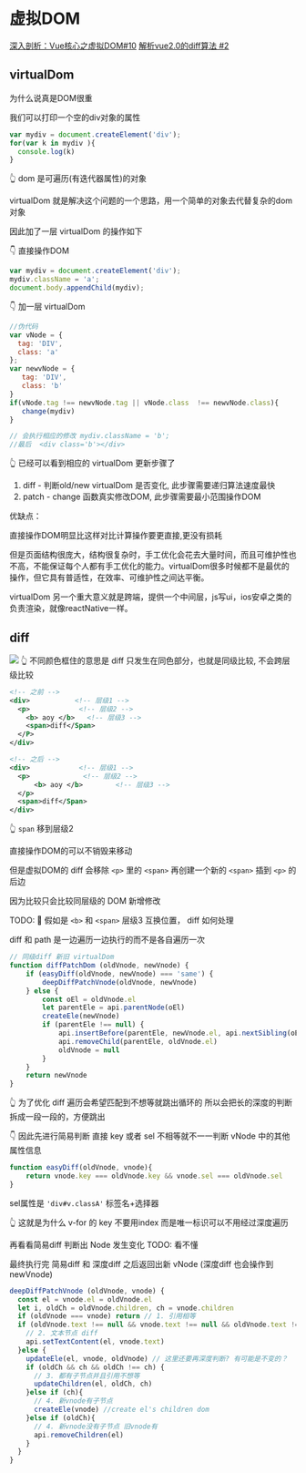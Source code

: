 # 虚拟DOM

[深入剖析：Vue核心之虚拟DOM#10](https://github.com/fengshi123/blog/issues/10)
[解析vue2.0的diff算法 #2](https://github.com/aooy/blog/issues/2)

## virtualDom

为什么说真是DOM很重

我们可以打印一个空的div对象的属性
```js
var mydiv = document.createElement('div');
for(var k in mydiv ){
  console.log(k)
}
```
👆 dom 是可遍历(有迭代器属性)的对象

virtualDom 就是解决这个问题的一个思路，用一个简单的对象去代替复杂的dom对象

因此加了一层 virtualDom 的操作如下

👇 直接操作DOM
```js
var mydiv = document.createElement('div');
mydiv.className = 'a';
document.body.appendChild(mydiv);
```

👇 加一层 virtualDom
```js
//伪代码
var vNode = { 
  tag: 'DIV',
  class: 'a'
};
var newvNode = {
   tag: 'DIV',
   class: 'b'
}
if(vNode.tag !== newvNode.tag || vNode.class  !== newvNode.class){
   change(mydiv)
}

// 会执行相应的修改 mydiv.className = 'b';
//最后  <div class='b'></div>
```
👆 已经可以看到相应的 virtualDom 更新步骤了

1. diff - 判断old/new virtualDom 是否变化, 此步骤需要递归算法速度最快
2. patch - change 函数真实修改DOM, 此步骤需要最小范围操作DOM

优缺点：

直接操作DOM明显比这样对比计算操作要更直接,更没有损耗

但是页面结构很庞大，结构很复杂时，手工优化会花去大量时间，而且可维护性也不高，不能保证每个人都有手工优化的能力。virtualDom很多时候都不是最优的操作，但它具有普适性，在效率、可维护性之间达平衡。

virtualDom 另一个重大意义就是跨端，提供一个中间层，js写ui，ios安卓之类的负责渲染，就像reactNative一样。

## diff

![](https://kingan-md-img.oss-cn-guangzhou.aliyuncs.com/blog/20230206163258.png)
👆 不同颜色框住的意思是 diff 只发生在同色部分，也就是同级比较, 不会跨层级比较

```xml
<!-- 之前 -->
<div>           <!-- 层级1 -->
  <p>            <!-- 层级2 -->
    <b> aoy </b>   <!-- 层级3 -->   
    <span>diff</Span>
  </P> 
</div>

<!-- 之后 -->
<div>            <!-- 层级1 -->
  <p>             <!-- 层级2 -->
      <b> aoy </b>        <!-- 层级3 -->
  </p>
  <span>diff</Span>
</div>
```
👆 `span` 移到层级2

直接操作DOM的可以不销毁来移动

但是虚拟DOM的 diff 会移除 `<p>` 里的 `<span>` 再创建一个新的 `<span>` 插到 `<p>` 的后边

因为比较只会比较同层级的 DOM 新增修改

TODO: 🤔 假如是 `<b>` 和 `<span>` 层级3 互换位置， diff 如何处理


diff 和 path 是一边遍历一边执行的而不是各自遍历一次

```js
// 同级diff 新旧 virtualDom
function diffPatchDom (oldVnode, newVnode) {
	if (easyDiff(oldVnode, newVnode) === 'same') {
		deepDiffPatchVnode(oldVnode, newVnode)
	} else {
		const oEl = oldVnode.el
		let parentEle = api.parentNode(oEl)
		createEle(newVnode)
		if (parentEle !== null) {
			api.insertBefore(parentEle, newVnode.el, api.nextSibling(oEl))
			api.removeChild(parentEle, oldVnode.el)
			oldVnode = null
		}
	}
	return newVnode
}
```

👆 为了优化 diff 遍历会希望匹配到不想等就跳出循环的 所以会把长的深度的判断拆成一段一段的，方便跳出

👇 因此先进行简易判断 直接 key 或者 sel 不相等就不一一判断 vNode 中的其他属性信息
```js
function easyDiff(oldVnode, vnode){
	return vnode.key === oldVnode.key && vnode.sel === oldVnode.sel
}
```
sel属性是 `'div#v.classA'` 标签名+选择器

👆 这就是为什么 v-for 的 key 不要用index 而是唯一标识可以不用经过深度遍历


再看看简易diff 判断出 Node 发生变化 TODO: 看不懂

最终执行完 简易diff 和 深度diff 之后返回出新 vNode (深度diff 也会操作到 newVnode)


```js
deepDiffPatchVnode (oldVnode, vnode) {
  const el = vnode.el = oldVnode.el
  let i, oldCh = oldVnode.children, ch = vnode.children
  if (oldVnode === vnode) return // 1. 引用相等
  if (oldVnode.text !== null && vnode.text !== null && oldVnode.text !== vnode.text) {
    // 2. 文本节点 diff
    api.setTextContent(el, vnode.text)
  }else {
    updateEle(el, vnode, oldVnode) // 这里还要再深度判断? 有可能是不变的？
    if (oldCh && ch && oldCh !== ch) {
      // 3. 都有子节点并且引用不想等
      updateChildren(el, oldCh, ch)
    }else if (ch){
      // 4. 新vnode有子节点
      createEle(vnode) //create el's children dom
    }else if (oldCh){
      // 4. 新vnode没有子节点 旧vnode有
      api.removeChildren(el)
    }
  }
}
```